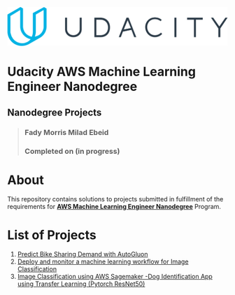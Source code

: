 ![Udacity Logo](udacity-logo.svg)

# Udacity AWS Machine Learning Engineer Nanodegree
## Nanodegree Projects

> ### Fady Morris Milad Ebeid  
> ### Completed on (in progress)


# About

This repository contains solutions to projects submitted in fulfillment of the requirements for [**AWS Machine Learning Engineer Nanodegree**](https://www.udacity.com/course/aws-machine-learning-engineer-nanodegree--nd189) Program.



# List of Projects

1. [Predict Bike Sharing Demand with AutoGluon](projects/01_predict-bike-sharing-autogluon)
2. [Deploy and monitor a machine learning workflow for Image Classification](projects/02_build-ml-workflow-for-scones-unlimited-sagemaker)
3. [Image Classification using AWS Sagemaker -Dog Identification App using Transfer Learning (Pytorch ResNet50)](projects/03_image-classification-aws-sagemaker)
